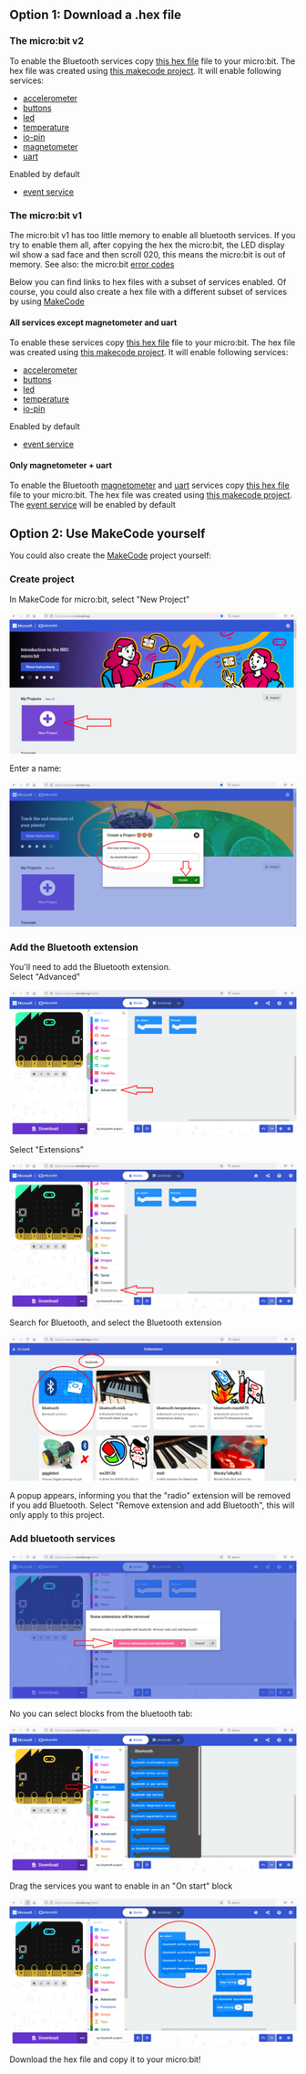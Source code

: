 ## Option 1: Download a .hex file

### The micro:bit v2
To enable the Bluetooth services copy
[this hex file](https://github.com/janickr/kaspersmicrobit/blob/main/hex/microbit-v2-bluetooth-all-services-active.hex)
file to your micro:bit. The hex file was created using [this makecode project](https://makecode.microbit.org/_cdLL0DH1Hc02).
It will enable following services:

  - [accelerometer](../accelerometer.md)
  - [buttons](../buttons.md)
  - [led](../led.md)
  - [temperature](../temperature.md)
  - [io-pin](../io_pin.md)
  - [magnetometer](../magnetometer.md)
  - [uart](../uart.md)

Enabled by default

  - [event service](../events_v2.md)
  
### The micro:bit v1
The micro:bit v1 has too little memory to enable all bluetooth services. If you try to enable them all, after 
copying the hex the micro:bit, the LED display wil show a sad face and then scroll 020, this means the micro:bit is out of memory.
See also: the micro:bit [error codes](https://makecode.microbit.org/device/error-codes)

Below you can find links to hex files with a subset of services enabled. Of course, you could also create a hex file
with a different subset of services by using [MakeCode](#option-2-use-makecode-yourself)

#### All services except magnetometer and uart
To enable these services copy
[this hex file](https://github.com/janickr/kaspersmicrobit/blob/main/hex/microbit-v1-bluetooth-without-magnetometer-or-uart.hex)
file to your micro:bit. The hex file was created using [this makecode project](https://makecode.microbit.org/_c5RJFdEqkdAs).
It will enable following services:

  - [accelerometer](../accelerometer.md)
  - [buttons](../buttons.md)
  - [led](../led.md)
  - [temperature](../temperature.md)
  - [io-pin](../io_pin.md)

Enabled by default

  - [event service](../events_v1.md)

#### Only magnetometer + uart
To enable the Bluetooth [magnetometer](../magnetometer.md) and [uart](../uart.md) services copy
[this hex file](https://github.com/janickr/kaspersmicrobit/blob/main/hex/microbit-v1-bluetooth-magnetometer-uart.hex)
file to your micro:bit. The hex file was created using [this makecode project](https://makecode.microbit.org/_YHz6WqMqKA7E).
The [event service](../events_v1.md) will be enabled by default


## Option 2: Use MakeCode yourself
You could also create the [MakeCode](https://makecode.microbit.org) project yourself:  

### Create project
In MakeCode for micro:bit, select "New Project"  

![New project](makecode-1.png)  
  
Enter a name:

![Name project](makecode-2.png)  


### Add the Bluetooth extension
You'll need to add the Bluetooth extension.   
Select "Advanced"

![Create project](makecode-3.png)  

Select "Extensions"  

![Create project](makecode-4.png)  

Search for Bluetooth, and select the Bluetooth extension

![Create project](makecode-5.png)  

A popup appears, informing you that the "radio" extension will be removed if you add Bluetooth. 
Select "Remove extension and add Bluetooth", this will only apply to this project.  

### Add bluetooth services
![Create project](makecode-6.png)  

No you can select blocks from the bluetooth tab:  

![Create project](makecode-7.png)  

Drag the services you want to enable in an "On start" block  

![Create project](makecode-8.png)  

Download the hex file and copy it to your micro:bit!  

